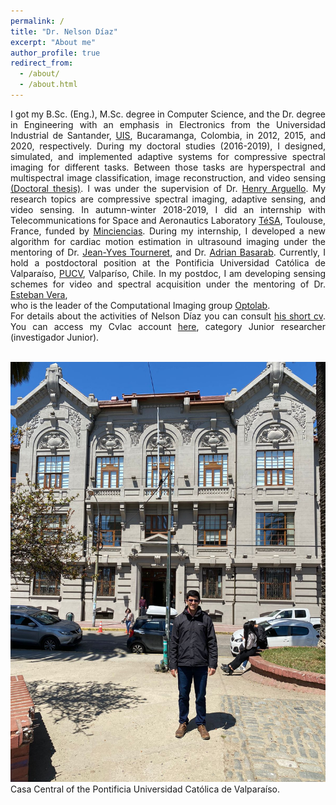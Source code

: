 ```yaml
---
permalink: /
title: "Dr. Nelson Díaz"
excerpt: "About me"
author_profile: true
redirect_from: 
  - /about/
  - /about.html
---
```


<div style="text-align: justify">I got my B.Sc. (Eng.), M.Sc. degree in Computer Science, and the Dr. degree in Engineering with an emphasis in Electronics from the Universidad Industrial de Santander, <a href="https://www.uis.edu.co/webUIS/es/index.jsp">UIS</a>, Bucaramanga, Colombia, in 2012, 2015, and 2020, respectively. During my doctoral studies (2016-2019), I designed, simulated, and implemented adaptive systems for compressive spectral imaging for different tasks. Between those tasks are hyperspectral and multispectral image classification, image reconstruction, and video sensing <a href="https://noesis.uis.edu.co/items/7d66b77f-e105-4ff9-8532-459f1d98b317">(Doctoral thesis)</a>. I was under the supervision of Dr. <a href="http://hdspgroup.com/">Henry Arguello</a>. My research topics are compressive spectral imaging, adaptive sensing, and video sensing. In autumn-winter 2018-2019, I did an internship with Telecommunications for Space and Aeronautics Laboratory <a href="https://www.tesa.prd.fr/">TéSA</a>, Toulouse, France, funded by <a href="https://minciencias.gov.co/">Minciencias</a>. During my internship, I developed a new algorithm for cardiac motion estimation in ultrasound imaging under the mentoring of Dr. <a href="http://tourneret.perso.enseeiht.fr/">Jean-Yves Tourneret</a>, and Dr. <a href="https://www.creatis.insa-lyon.fr/~basarab/"> Adrian Basarab</a>. Currently, I hold a postdoctoral position at the Pontificia Universidad Católica de Valparaíso, <a href="https://www.pucv.cl/">PUCV</a>, Valparíso, Chile.  In my postdoc, I am developing sensing schemes for video and spectral acquisition under the mentoring of Dr. <a href="https://scholar.google.com/citations?user=ymoqnSgAAAAJ&hl=en">Esteban Vera</a>,</div> who is the leader of the Computational Imaging group   <a href="https://optolab.pucv.cl/en/welcome/">Optolab</a>.</div>
<br> 
<div style="text-align: justify"> For details about the activities of Nelson Díaz you can consult <a href="http://nelson10.github.io/files/CV_Nelson.pdf">his short cv</a>. You can access my Cvlac account <a href="https://scienti.minciencias.gov.co/cvlac/visualizador/generarCurriculoCv.do?cod_rh=0001393883">here</a>, category Junior researcher (investigador Junior).</div> 

<br/><img src='/images/foto2.jpeg'>
Casa Central of the Pontificia Universidad Católica de Valparaíso.
